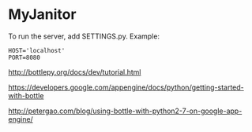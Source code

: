MyJanitor
=========

To run the server, add SETTINGS.py. Example:

```no-highlight
HOST='localhost'
PORT=8080
```

http://bottlepy.org/docs/dev/tutorial.html

https://developers.google.com/appengine/docs/python/getting-started-with-bottle

http://petergao.com/blog/using-bottle-with-python2-7-on-google-app-engine/
